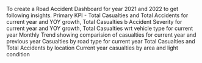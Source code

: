 To create a Road Accident Dashboard for year 2021 and 2022 to get following insights. 
Primary KPI - Total Casualties and Total Accidents for current year and YOY growth, Total Casualties b Accident Severity for current year and YOY growth,
Total Casualties wrt vehicle type for current year
Monthly Trend showing comparision of casualties for current year and previous year
Casualties by road type for current year
Total Casualties and Total Accidents by location
Current year casualties by area and light condition

